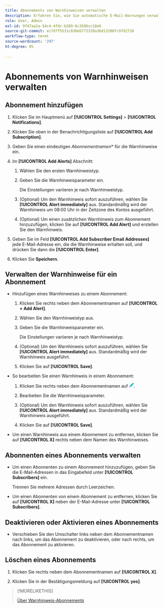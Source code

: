 ```yaml
---
title: Abonnements von Warnhinweisen verwalten
description: Erfahren Sie, wie Sie automatische E-Mail-Warnungen verwalten.
role: User, Admin
exl-id: 9f47aa2a-54c4-4fdc-b289-6c3586cc18e6
source-git-commit: ec7d7f5531c038eb772339a36d13208fc97d2728
workflow-type: tm+mt
source-wordcount: '297'
ht-degree: 0%

---
```


# Abonnements von Warnhinweisen verwalten

## Abonnement hinzufügen

1. Klicken Sie im Hauptmenü auf **[!UICONTROL Settings]** > **[!UICONTROL Notifications]**.

1. Klicken Sie oben in der Benachrichtigungsliste auf **[!UICONTROL Add Subscription]**.

1. Geben Sie einen eindeutigen *Abonnementnamen** für die Warnhinweise ein.

1. Im **[!UICONTROL Add Alerts]** Abschnitt:

   1. Wählen Sie den ersten Warnhinweistyp.

   1. Geben Sie die Warnhinweisparameter ein.

      Die Einstellungen variieren je nach Warnhinweistyp.

   1. (Optional) Um den Warnhinweis sofort auszuführen, wählen Sie **[!UICONTROL Alert immediately]** aus. Standardmäßig wird der Warnhinweis um 08:00 Uhr in der Zeitzone des Kontos ausgeführt.

   1. (Optional) Um einen zusätzlichen Warnhinweis zum Abonnement hinzuzufügen, klicken Sie auf **[!UICONTROL Add Alert]** und erstellen Sie den Warnhinweis.

1. Geben Sie im Feld **[!UICONTROL Add Subscriber Email Addresses]** jede E-Mail-Adresse ein, die die Warnhinweise erhalten soll, und drücken Sie dann die **[!UICONTROL Enter]**.

1. Klicken Sie **Speichern**.

## Verwalten der Warnhinweise für ein Abonnement

* Hinzufügen eines Warnhinweises zu einem Abonnement:

   1. Klicken Sie rechts neben dem Abonnementnamen auf **[!UICONTROL + Add Alert]**.

   1. Wählen Sie den Warnhinweistyp aus.

   1. Geben Sie die Warnhinweisparameter ein.

      Die Einstellungen variieren je nach Warnhinweistyp.

   1. (Optional) Um den Warnhinweis sofort auszuführen, wählen Sie **[!UICONTROL Alert immediately]** aus. Standardmäßig wird der Warnhinweis <!-- at what time? --> ausgeführt.

   1. Klicken Sie auf **[!UICONTROL Save]**.

* So bearbeiten Sie einen Warnhinweis in einem Abonnement:

   1. Klicken Sie rechts neben dem Abonnementnamen auf ![Bearbeiten](/help/dsp/assets/edit.png).

   1. Bearbeiten Sie die Warnhinweisparameter.

   1. (Optional) Um den Warnhinweis sofort auszuführen, wählen Sie **[!UICONTROL Alert immediately]** aus. Standardmäßig wird der Warnhinweis <!-- at what time? --> ausgeführt.

   1. Klicken Sie auf **[!UICONTROL Save]**.

* Um einen Warnhinweis aus einem Abonnement zu entfernen, klicken Sie auf **[!UICONTROL X]** rechts neben dem Namen des Warnhinweises.

## Abonnenten eines Abonnements verwalten

* Um einen Abonnenten zu einem Abonnement hinzuzufügen, geben Sie die E-Mail-Adressen in das Eingabefeld unter **[!UICONTROL Subscribers]** ein.

  Trennen Sie mehrere Adressen durch Leerzeichen.

* Um einen Abonnenten von einem Abonnement zu entfernen, klicken Sie auf **[!UICONTROL X]** neben der E-Mail-Adresse unter **[!UICONTROL Subscribers]**.

## Deaktivieren oder Aktivieren eines Abonnements

* Verschieben Sie den Umschalter links neben dem Abonnementnamen nach links, um das Abonnement zu deaktivieren, oder nach rechts, um das Abonnement zu aktivieren.

## Löschen eines Abonnements

1. Klicken Sie rechts neben dem Abonnementnamen auf **[!UICONTROL X]**.

1. Klicken Sie in der Bestätigungsmeldung auf **[!UICONTROL yes]**.

>[!MORELIKETHIS]
>
>[Über Warnhinweis-Abonnements](alerts-about.md)
